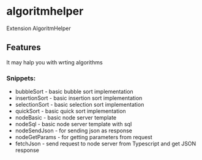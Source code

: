 # algoritmhelper

Extension AlgoritmHelper

## Features

It may halp you with wrting algorithms

### Snippets:
- bubbleSort - basic bubble sort implementation
- insertionSort - basic insertion sort implementation
- selectionSort - basic selection sort implementation
- quickSort - basic quick sort implementation
- nodeBasic - basic node server template
- nodeSql - basic node server template with sql
- nodeSendJson - for sending json as response
- nodeGetParams - for getting parameters from request
- fetchJson - send request to node server from Typescript and get JSON response